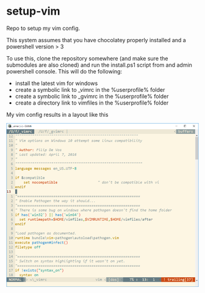 # setup-vim
Repo to setup my vim config.

This system assumes that you have chocolatey properly installed and a powershell version > 3

To use this, clone the repository somewhere (and make sure the submodules are also cloned) and run the install.ps1 script from and admin powershell console. This will do the following:

- install the latest vim for windows 
- create a symbolic link to \_vimrc in the %userprofile% folder
- create a symbolic link to \_gvimrc in the %userprofile% folder
- create a directory link to vimfiles in the %userprofile% folder

My vim config results in a layout like this

![Example of how vim looks with this config](https://raw.githubusercontent.com/filipdevos/setup-vim/master/example.png)

